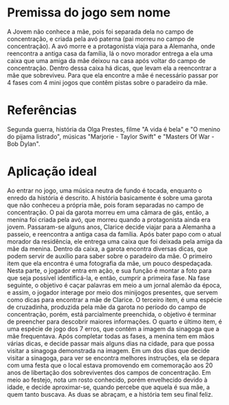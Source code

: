 # Premissa do jogo sem nome
A Jovem não conhece a mãe, pois foi separada dela no campo de concentração, e criada pela avó paterna (pai morreu no campo de concentração). A avó morre e a protagonista viaja para a Alemanha, onde reencontra a antiga casa da família, lá o novo morador entrega a ela uma caixa que uma amiga da mãe deixou na casa após voltar do campo de concentração. Dentro dessa caixa há dicas, que levam ela a reencontrar a mãe que sobreviveu.
Para que ela encontre a mãe é necessário passar por 4 fases com 4 mini jogos que contêm pistas sobre o paradeiro da mãe. 
# Referências 
Segunda guerra, história da Olga Prestes, filme "A vida é bela" e "O menino do pijama listrado", músicas "Marjorie - Taylor Swift" e "Masters Of War - Bob Dylan".
# Aplicação ideal
Ao entrar no jogo, uma música neutra de fundo é tocada, enquanto o enredo da história é descrito. A história basicamente é sobre uma garota que não conheceu a própria mãe, pois foram separadas no campo de concentração. O pai da garota morreu em uma câmara de gás, então, a menina foi criada pela avó, que morreu quando a protagonista ainda era jovem. Passaram-se alguns anos, Clarice decide viajar para a Alemanha a passeio, e reencontra a antiga casa da família. Após bater papo com o atual morador da residência, ele entrega uma caixa que foi deixada pela amiga da mãe da menina. Dentro da caixa, a garota encontra diversas dicas, que podem servir de auxílio para saber sobre o paradeiro da mãe. 
O primeiro item que ela encontra é uma fotografia da mãe, um pouco despedaçada. Nesta parte, o jogador entra em ação, e sua função é montar a foto para que seja possível identificá-la, e então, cumprir a primeira fase. Na fase seguinte, o objetivo é caçar palavras em meio a um jornal alemão da época, e assim, o jogador interage por meio dos minijogos presentes, que servem como dicas para encontrar a mãe de Clarice. O terceiro item, é uma espécie de cruzadinha, produzida pela mãe da garota no período do campo de concentração, porém, está parcialmente preenchida, o objetivo é terminar de preencher para descobrir maiores informações. O quarto e último item, é uma espécie de jogo dos 7 erros, que contém a imagem da sinagoga que a mãe frequentava. 
Após completar todas as fases, a menina tem em mãos várias dicas, e decide passar mais alguns dias na cidade, para que possa visitar a sinagoga demonstrada na imagem. Em um dos dias que decide visitar a sinagoga, para ver se encontra melhores instruções, ela se depara com uma festa que o local estava promovendo em comemoração aos 20 anos de libertação dos sobreviventes dos campos de concentração. Em meio ao festejo, nota um rosto conhecido, porém envelhecido devido à idade, e decide aproximar-se, quando percebe que aquela é sua mãe, a quem tanto buscava. As duas se abraçam, e a história tem seu final feliz. 

